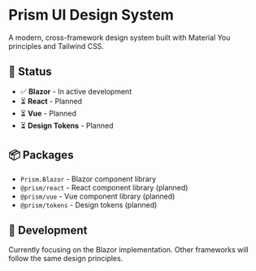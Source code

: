 # Prism UI Design System

A modern, cross-framework design system built with Material You principles and Tailwind CSS.

## 🚀 Status

- ✅ **Blazor** - In active development
- ⏳ **React** - Planned
- ⏳ **Vue** - Planned
- ⏳ **Design Tokens** - Planned

## 📦 Packages

- `Prism.Blazor` - Blazor component library
- `@prism/react` - React component library (planned)
- `@prism/vue` - Vue component library (planned)
- `@prism/tokens` - Design tokens (planned)

## 🎯 Development

Currently focusing on the Blazor implementation. Other frameworks will follow the same design principles.
